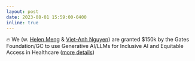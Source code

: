 ```yaml
---
layout: post
date: 2023-08-01 15:59:00-0400
inline: true
---
```


:fire: We (w. [Helen Meng](https://www.se.cuhk.edu.hk/people/academic-staff/prof-meng-mei-ling-helen/) & [Viet-Anh Nguyen](https://www.vietanhnguyen.net/)) are granted $150k by the Gates Foundation/GC to use Generative AI/LLMs for Inclusive AI and Equitable Access in Healthcare ([more details](https://gcgh.grandchallenges.org/grant/generative-ai-technologies-gynecological-healthcare-vietnam))
